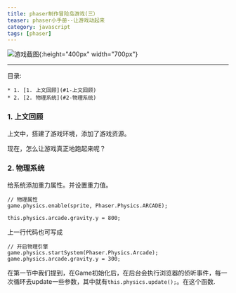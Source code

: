 ```yaml
---
title: phaser制作冒险岛游戏(三）
teaser: phaser小手册--让游戏动起来
category: javascript
tags: [phaser]
---
```


![游戏截图](http://img.blog.csdn.net/20171229142843945?watermark/2/text/aHR0cDovL2Jsb2cuY3Nkbi5uZXQvdTAxNDc4NzMwMQ==/font/5a6L5L2T/fontsize/400/fill/I0JBQkFCMA==/dissolve/70/gravity/SouthEast){:height="400px" width="700px"} 


-----

 目录:

<!-- vscode-markdown-toc -->
	* 1. [1. 上文回顾](#1-上文回顾)
	* 2. [2. 物理系统](#2-物理系统)

<!-- vscode-markdown-toc-config
	numbering=true
	autoSave=true
	/vscode-markdown-toc-config -->
<!-- /vscode-markdown-toc -->


###  1. 上文回顾


上文中，搭建了游戏环境，添加了游戏资源。

现在，怎么让游戏真正地跑起来呢？


###  2. 物理系统

给系统添加重力属性。并设置重力值。

```
// 物理属性
game.physics.enable(sprite, Phaser.Physics.ARCADE);

this.physics.arcade.gravity.y = 800;
```


上一行代码也可写成

```
// 开启物理引擎
game.physics.startSystem(Phaser.Physics.Arcade);
game.physics.arcade.gravity.y = 300;

```

在第一节中我们提到，在Game初始化后，在后台会执行浏览器的侦听事件，每一次循环去update一些参数，其中就有`this.physics.update();`。在这个函数.

